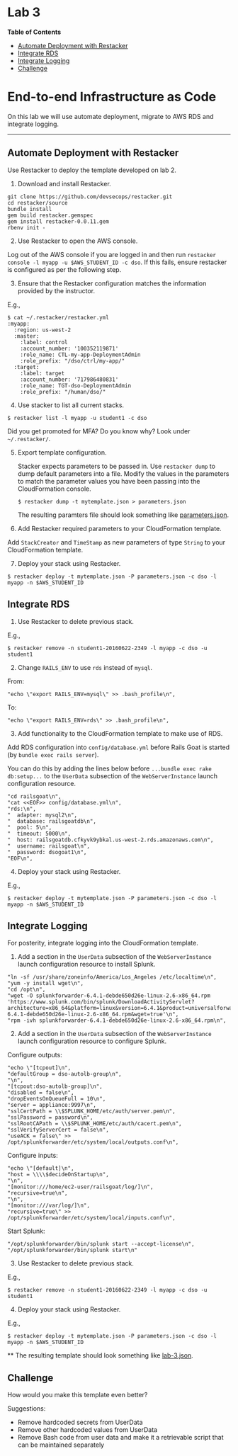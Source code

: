 # Lab 3

**Table of Contents**

- [Automate Deployment with Restacker](##automate-deployment-with-restacker)
- [Integrate RDS](##integrate-rds)
- [Integrate Logging](##integrate-logging)
- [Challenge](##challenge)

# End-to-end Infrastructure as Code

On this lab we will use automate deployment, migrate to AWS RDS and integrate logging.

---

## Automate Deployment with Restacker

Use Restacker to deploy the template developed on lab 2.

1. Download and install Restacker.
  ```
  git clone https://github.com/devsecops/restacker.git
  cd restacker/source
  bundle install
  gem build restacker.gemspec
  gem install restacker-0.0.11.gem
  rbenv init -
  ```

2. Use Restacker to open the AWS console.

  Log out of the AWS console if you are logged in and then run `restacker console -l myapp -u $AWS_STUDENT_ID -c dso`. If this fails, ensure restacker is configured as per the following step.

3. Ensure that the Restacker configuration matches the information provided by the instructor.

  E.g.,

  ```
  $ cat ~/.restacker/restacker.yml
  :myapp:
    :region: us-west-2
    :master:
      :label: control
      :account_number: '100352119871'
      :role_name: CTL-my-app-DeploymentAdmin
      :role_prefix: "/dso/ctrl/my-app/"
    :target:
      :label: target
      :account_number: '717986480831'
      :role_name: TGT-dso-DeploymentAdmin
      :role_prefix: "/human/dso/"
  ```

4. Use stacker to list all current stacks.

  ```
  $ restacker list -l myapp -u student1 -c dso
  ```

  Did you get promoted for MFA? Do you know why? Look under `~/.restacker/`.

5. Export template configuration.

    Stacker expects parameters to be passed in. Use `restacker dump` to dump default parameters into a file. Modify the values in the parameters to match the parameter values you have been passing into the CloudFormation console.

    ```
    $ restacker dump -t mytemplate.json > parameters.json
    ```

    The resulting paramters file should look something like [parameters.json](../scripts/parameters.json).

6. Add Restacker required parameters to your CloudFormation template.

  Add `StackCreator` and `TimeStamp` as new parameters of type `String` to your CloudFormation template.

7. Deploy your stack using Restacker.

  ```
  $ restacker deploy -t mytemplate.json -P parameters.json -c dso -l myapp -n $AWS_STUDENT_ID
  ```

## Integrate RDS

1. Use Restacker to delete previous stack.

  E.g.,

  ```
  $ restacker remove -n student1-20160622-2349 -l myapp -c dso -u student1
  ```

2. Change `RAILS_ENV` to use `rds` instead of `mysql`.

  From:

  ```
  "echo \"export RAILS_ENV=mysql\" >> .bash_profile\n",
  ```

  To:

  ```
  "echo \"export RAILS_ENV=rds\" >> .bash_profile\n",
  ```

3. Add functionality to the CloudFormation template to make use of RDS.

  Add RDS configuration into `config/database.yml` before Rails Goat is started (by `bundle exec rails server`).

  You can do this by adding the lines below before `...bundle exec rake db:setup...` to the `UserData` subsection of the `WebServerInstance` launch configuration resource.

  ```
  "cd railsgoat\n",
  "cat <<EOF>> config/database.yml\n",
  "rds:\n",
  "  adapter: mysql2\n",
  "  database: railsgoatdb\n",
  "  pool: 5\n",
  "  timeout: 5000\n",
  "  host: railsgoatdb.cfkyvk9ybkal.us-west-2.rds.amazonaws.com\n",
  "  username: railsgoat\n",
  "  password: dsogoat1\n",
  "EOF\n",
  ```

4. Deploy your stack using Restacker.

  E.g.,

  ```
  $ restacker deploy -t mytemplate.json -P parameters.json -c dso -l myapp -n $AWS_STUDENT_ID
  ```

## Integrate Logging

For posterity, integrate logging into the CloudFormation template.

1. Add a section in the `UserData` subsection of the `WebServerInstance` launch configuration resource to install Splunk.

  ```
  "ln -sf /usr/share/zoneinfo/America/Los_Angeles /etc/localtime\n",
  "yum -y install wget\n",
  "cd /opt\n",
  "wget -O splunkforwarder-6.4.1-debde650d26e-linux-2.6-x86_64.rpm 'https://www.splunk.com/bin/splunk/DownloadActivityServlet?architecture=x86_64&platform=linux&version=6.4.1&product=universalforwarder&filename=splunkforwarder-6.4.1-debde650d26e-linux-2.6-x86_64.rpm&wget=true'\n",
  "rpm -ivh splunkforwarder-6.4.1-debde650d26e-linux-2.6-x86_64.rpm\n",
   ```

2. Add a section in the `UserData` subsection of the `WebServerInstance` launch configuration resource to configure Splunk.

  Configure outputs:

  ```
  "echo \"[tcpout]\n",
  "defaultGroup = dso-autolb-group\n",
  "\n",
  "[tcpout:dso-autolb-group]\n",
  "disabled = false\n",
  "dropEventsOnQueueFull = 10\n",
  "server = appliance:9997\n",
  "sslCertPath = \\$SPLUNK_HOME/etc/auth/server.pem\n",
  "sslPassword = password\n",
  "sslRootCAPath = \\$SPLUNK_HOME/etc/auth/cacert.pem\n",
  "sslVerifyServerCert = false\n",
  "useACK = false\" >> /opt/splunkforwarder/etc/system/local/outputs.conf\n",
  ```

  Configure inputs:

  ```
  "echo \"[default]\n",
  "host = \\\\$decideOnStartup\n",
  "\n",
  "[monitor:///home/ec2-user/railsgoat/log/]\n",
  "recursive=true\n",
  "\n",
  "[monitor:///var/log/]\n",
  "recursive=true\" >> /opt/splunkforwarder/etc/system/local/inputs.conf\n",
  ```

   Start Splunk:

  ```
  "/opt/splunkforwarder/bin/splunk start --accept-license\n",
  "/opt/splunkforwarder/bin/splunk start\n"
  ```

3. Use Restacker to delete previous stack.

  E.g.,

  ```
  $ restacker remove -n student1-20160622-2349 -l myapp -c dso -u student1
  ```

4. Deploy your stack using Restacker.

  E.g.,

  ```
  $ restacker deploy -t mytemplate.json -P parameters.json -c dso -l myapp -n $AWS_STUDENT_ID
  ```


  ** The resulting template should look something like [lab-3.json](../scripts/lab-3.json).

## Challenge

How would you make this template even better?

Suggestions:

* Remove hardcoded secrets from UserData
* Remove other hardcoded values from UserData
* Remove Bash code from user data and make it a retrievable script that can be maintained separately

